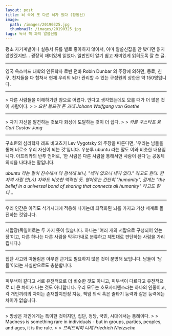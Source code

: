 ```yaml
---
layout: post
title: 뇌 속에 또 다른 뇌가 있다 (장동선)
image:
  path: /images/20190325.jpg
  thumbnail: /images/20190325.jpg
tags: 독서 책 과학 알쓸신잡
---
```


평소 자기계발이나 실용서 류를 별로 좋아하지 않아서, 아마 알쓸신잡을 안 봤다면 읽지 않았겠지만... 굉장히 재미있게 읽었다. 일반인이 알기 쉽고 재미있게 읽히도록 잘 쓴 글.
<hr/>
영국 옥스퍼드 대학의 인류학자 로빈 던바 Robin Dunbar 의 주장에 의하면, 동료, 친구, 친지들을 다 합쳐서 현재 우리의 뇌가 관리할 수 있는 구성원의 상한은 약 150명입니다.
<hr/>
> 다른 사람들을 이해하기란 참으로 어렵다. 안다고 생각했는데도 모를 때가 더 많은 것이 사람이다.
>
> <cite>요한 볼프강 폰 괴테 Johann Wolfgang von Goethe</cite>
<hr/>
> 자기 자신을 발견하는 것보다 화성에 도달하는 것이 더 쉽다.
>
> <cite>카를 구스타프 융 Carl Gustav Jung</cite>
<hr/>
구소련의 심리학자 레프 비고츠키 Lev Vygotsky 의 주장을 따른다면, '우리는 남들을 통해 비로소 우리 자신이 되는 것'입니다. 우분투 ubuntu 라는 말도 이와 비슷한 내용입니다. 아프리카의 반투 언어로, '한 사람은 다른 사람을 통해서만 사람이 된다'는 공동체의식을 나타내는 말입니다.

*ubuntu 라는 말이 친숙해서 더 검색해 보니, "네가 있으니 내가 있다." 라고도 한다. 한자의 사람 인(人) 자와도 비슷한 맥락인 듯. 영어로는 간단히 "humanity", 길게는 "the belief in a universal bond of sharing that connects all humanity" 라고도 한다…*
<hr/>
우리 인간은 아직도 석기시대에 적응해 나가는데 최적화된 뇌를 가지고 가상 세계로 돌진하는 것입니다.
<hr/>
서랍장(독일어로는 두 가지 뜻이 있습니다. 하나는 '여러 개의 서랍으로 구성되어 있는 장'이고, 다른 하나는 다른 사람을 막무가내로 분류하고 제멋대로 판단하는 사람을 가리킵니다.)
<hr/>
집단 사고와 따돌림은 아무런 근거도 필요하지 않은 것이 분명해 보입니다. 남들이 '남들'이라는 사실만으로도 충분합니다.
<hr/>
피부색이 같다고 서로 유전적으로 더 비슷한 것도 아니고, 피부색이 다르다고 유전적으로 더 큰 차이가 나는 것도 아니랍니다. 우리 모두는 호모사피엔스라는 하나의 인종이고, 각 개인끼리의 차이는 존재할지언정 지능, 책임 의식 혹은 줄타기 능력과 같은 능력에는 차이가 없습니다.
<hr/>
> 망상은 개인에게는 특이한 것이지만, 집단, 정당, 국민, 시대에서는 통례이다.
> 
> Madness is something rare in individuals - but in groups, parties, peoples, and ages, it is the rule.
> 
> <cite>프리드리히 니체 Friedrich Nietzsche</cite>
